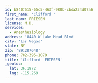 ```yaml
---
id: b8407515-65c5-463f-980b-cbda234d07a6
first_name: 'Clifford '
last_name: FRIESEN
license: M.D.
services:
  - Anesthesiology
address: '8440 W Lake Mead Blvd'
city: 'Las Vegas'
state: NV
zip: '891287648'
phone: 702-395-1070
title: 'Clifford  FRIESEN'
_geoloc:
  lat: 36.1972
  lng: -115.269
---
```

